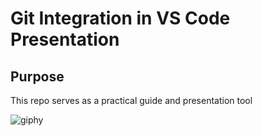 # Git Integration in VS Code Presentation

## Purpose

This repo serves as a practical guide and presentation tool

![giphy](https://media1.giphy.com/media/v1.Y2lkPTc5MGI3NjExd2h0azZpYWQ2a3RrMG44OHI3dXBwbGk5ZnM2Z25waWtrZGRpNHl1aCZlcD12MV9pbnRlcm5hbF9naWZfYnlfaWQmY3Q9Zw/VePtB3roynxfLYicuV/giphy.gif)
